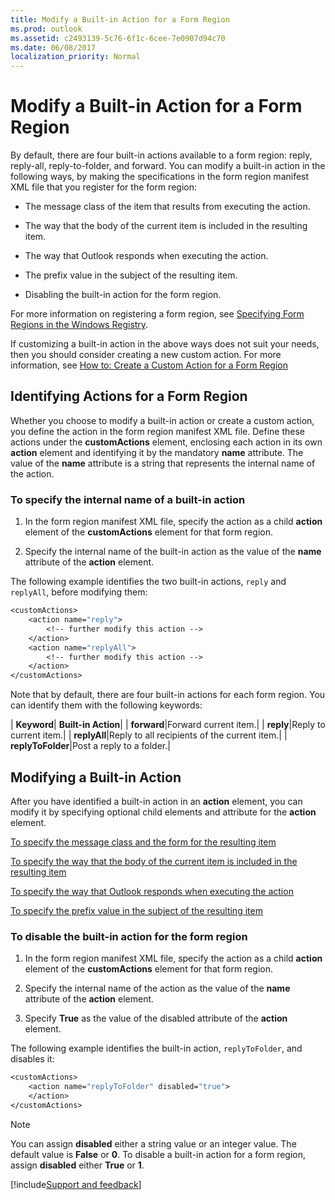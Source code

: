 ```yaml
---
title: Modify a Built-in Action for a Form Region
ms.prod: outlook
ms.assetid: c2493139-5c76-6f1c-6cee-7e0907d94c70
ms.date: 06/08/2017
localization_priority: Normal
---
```



# Modify a Built-in Action for a Form Region

By default, there are four built-in actions available to a form region: reply, reply-all, reply-to-folder, and forward. You can modify a built-in action in the following ways, by making the specifications in the form region manifest XML file that you register for the form region:


- The message class of the item that results from executing the action.
    
- The way that the body of the current item is included in the resulting item.
    
- The way that Outlook responds when executing the action.
    
- The prefix value in the subject of the resulting item.
    
- Disabling the built-in action for the form region.
    

For more information on registering a form region, see  [Specifying Form Regions in the Windows Registry](specifying-form-regions-in-the-windows-registry.md).

If customizing a built-in action in the above ways does not suit your needs, then you should consider creating a new custom action. For more information, see  [How to: Create a Custom Action for a Form Region](create-a-custom-action-for-a-form-region.md)

## Identifying Actions for a Form Region

Whether you choose to modify a built-in action or create a custom action, you define the action in the form region manifest XML file. Define these actions under the **customActions** element, enclosing each action in its own **action** element and identifying it by the mandatory **name** attribute. The value of the **name** attribute is a string that represents the internal name of the action.


### To specify the internal name of a built-in action


1. In the form region manifest XML file, specify the action as a child **action** element of the **customActions** element for that form region.
    
2. Specify the internal name of the built-in action as the value of the **name** attribute of the **action** element.
    
The following example identifies the two built-in actions,  `reply` and `replyAll`, before modifying them:

```vb
<customActions>
    <action name="reply">
        <!-- further modify this action -->
    </action>
    <action name="replyAll">
        <!-- further modify this action -->
    </action>
</customActions>
```

Note that by default, there are four built-in actions for each form region. You can identify them with the following keywords:



| **Keyword**| **Built-in Action**|
| **forward**|Forward current item.|
| **reply**|Reply to current item.|
| **replyAll**|Reply to all recipients of the current item.|
| **replyToFolder**|Post a reply to a folder.|

## Modifying a Built-in Action

After you have identified a built-in action in an **action** element, you can modify it by specifying optional child elements and attribute for the **action** element.

 [To specify the message class and the form for the resulting item](specify-the-message-class-and-form-for-an-item-resulting-from-an-action.md)

 [To specify the way that the body of the current item is included in the resulting item](include-the-original-body-in-an-item-resulting-from-an-action.md)

 [To specify the way that Outlook responds when executing the action](specify-the-way-outlook-responds-when-executing-an-action.md)

 [To specify the prefix value in the subject of the resulting item](specify-a-subject-prefix-of-an-item-resulting-from-an-action.md)


### To disable the built-in action for the form region




1. In the form region manifest XML file, specify the action as a child **action** element of the **customActions** element for that form region.
    
2. Specify the internal name of the action as the value of the **name** attribute of the **action** element.
    
3. Specify **True** as the value of the disabled attribute of the **action** element.
    
The following example identifies the built-in action,  `replyToFolder`, and disables it:

```vb
<customActions>
    <action name="replyToFolder" disabled="true">
    </action>
</customActions>
```

> [!NOTE] 
> You can assign **disabled** either a string value or an integer value. The default value is **False** or **0**. To disable a built-in action for a form region, assign **disabled** either **True** or **1**.

[!include[Support and feedback](~/includes/feedback-boilerplate.md)]